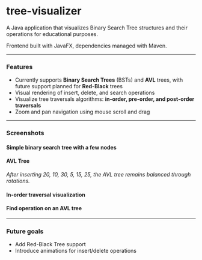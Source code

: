 # tree-visualizer
A Java application that visualizes Binary Search Tree structures and their operations for educational purposes. 

Frontend built with JavaFX, dependencies managed with Maven.
___
### Features
* Currently supports **Binary Search Trees** (BSTs) and **AVL** trees, with future support planned for **Red-Black** trees
* Visual rendering of insert, delete, and search operations
* Visualize tree traversals algorithms: **in-order, pre-order, and post-order traversals**
* Zoom and pan navigation using mouse scroll and drag

___
### Screenshots
#### Simple binary search tree with a few nodes

#### AVL Tree

*After inserting 20, 10, 30, 5, 15, 25, the AVL tree remains balanced through rotations.*
#### In-order traversal visualization


#### Find operation on an AVL tree


___
### Future goals
- Add Red-Black Tree support
- Introduce animations for insert/delete operations





